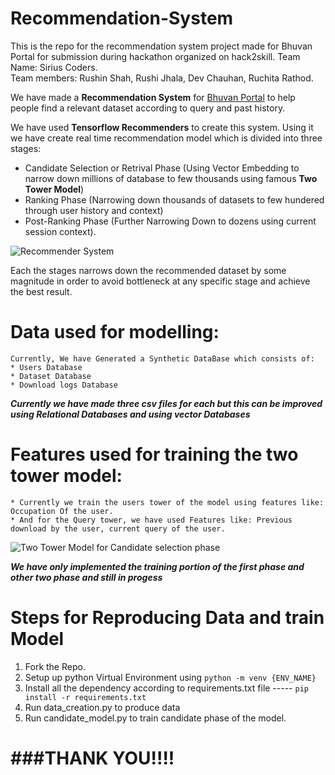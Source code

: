 # Recommendation-System
This is the repo for the recommendation system project made for Bhuvan Portal for submission during hackathon organized on hack2skill.
Team Name: Sirius Coders. </br>
Team members: Rushin Shah, Rushi Jhala, Dev Chauhan, Ruchita Rathod.

We have made a **Recommendation System** for [Bhuvan Portal](https://bhuvan.nrsc.gov.in/home/index.php) to help people find a relevant dataset according to query and past history.

We have used **Tensorflow Recommenders** to create this system. Using it we have create real time recommendation model which is divided into three stages:
* Candidate Selection or Retrival Phase (Using Vector Embedding to narrow down millions of database to few thousands using famous **Two Tower Model**)
* Ranking Phase (Narrowing down thousands of datasets to few hundered through user history and context)
* Post-Ranking Phase (Further Narrowing Down to dozens using current session context).


![Recommender System](https://storage.googleapis.com/gweb-cloudblog-publish/images/figure-01_a3ezgV3.max-700x700.jpg)

Each the stages narrows down the recommended dataset by some magnitude in order to avoid bottleneck at any specific stage and achieve the best result.
# Data used for modelling:
    Currently, We have Generated a Synthetic DataBase which consists of:
    * Users Database
    * Dataset Database
    * Download logs Database

**_Currently we have made three csv files for each but this can be improved using Relational Databases and using vector Databases_**

# Features used for training the two tower model:

    * Currently we train the users tower of the model using features like: Occupation Of the user.
    * And for the Query tower, we have used Features like: Previous download by the user, current query of the user.
  
![Two Tower Model for Candidate selection phase](https://storage.googleapis.com/gweb-cloudblog-publish/original_images/Figure-02.gif)

**_We have only implemented the training portion of the first phase and other two phase and still in progess_**


# Steps for Reproducing Data and train Model

1. Fork the Repo.
2. Setup up python Virtual Environment using `python -m venv {ENV_NAME}`
3. Install all the dependency according to requirements.txt file ----- `pip install -r requirements.txt`
4. Run data_creation.py to produce data
5. Run candidate_model.py to train candidate phase of the model.

#  ###THANK YOU!!!!

